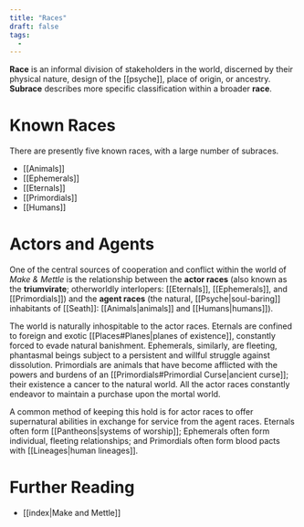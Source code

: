 ```yaml
---
title: "Races"
draft: false
tags:
  - 
---
```


**Race** is an informal division of stakeholders in the world, discerned by their physical nature, design of the [[psyche]], place of origin, or ancestry. **Subrace** describes more specific classification within a broader **race**.

# Known Races
There are presently five known races, with a large number of subraces.
- [[Animals]]
- [[Ephemerals]]
- [[Eternals]]
- [[Primordials]]
- [[Humans]]

# Actors and Agents
One of the central sources of cooperation and conflict within the world of *Make & Mettle* is the relationship between the **actor races** (also known as the **triumvirate**; otherworldly interlopers: [[Eternals]], [[Ephemerals]], and [[Primordials]]) and the **agent races** (the natural, [[Psyche|soul-baring]] inhabitants of [[Seath]]: [[Animals|animals]] and [[Humans|humans]]). 

The world is naturally inhospitable to the actor races. Eternals are confined to foreign and exotic [[Places#Planes|planes of existence]], constantly forced to evade natural banishment. Ephemerals, similarly, are fleeting, phantasmal beings subject to a persistent and willful struggle against dissolution. Primordials are animals that have become afflicted with the powers and burdens of an [[Primordials#Primordial Curse|ancient curse]]; their existence a cancer to the natural world. All the actor races constantly endeavor to maintain a purchase upon the mortal world.

A common method of keeping this hold is for actor races to offer supernatural abilities in exchange for service from the agent races. Eternals often form [[Pantheons|systems of worship]]; Ephemerals often form individual, fleeting relationships; and Primordials often form blood pacts with [[Lineages|human lineages]].

# Further Reading
- [[index|Make and Mettle]]